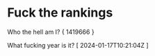 # Fuck the rankings

Who the hell am I?
{ 1419666 }

What fucking year is it?
[ 2024-01-17T10:21:04Z ]
